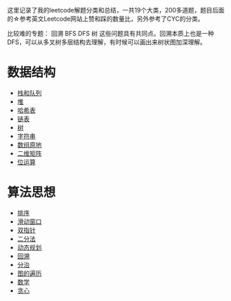 这里记录了我的leetcode解题分类和总结，一共19个大类，200多道题，题目后面的☆参考英文Leetcode网站上赞和踩的数量比，另外参考了CYC的分类。

比较难的专题： 回溯 BFS DFS 树 这些问题具有共同点。回溯本质上也是一种DFS，可以从多叉树多层结构去理解，有时候可以画出来树状图加深理解。
# 数据结构

- [栈和队列](./leetcode_content/栈和队列.md)
- [堆](./leetcode_content/堆.md)
- [哈希表](./leetcode_content/哈希表.md)
- [链表](./leetcode_content/链表.md)
- [树](./leetcode_content/树.md)
- [字符串](./leetcode_content/字符串.md)
- [数组原地](./leetcode_content/数组原地.md)
- [二维矩阵](./leetcode_content/二维矩阵.md)
- [位运算](./leetcode_content/位运算.md)


# 算法思想

- [排序](./leetcode_content/排序.md)
- [滑动窗口](./leetcode_content/滑动窗口.md)
- [双指针](./leetcode_content/双指针.md)
- [二分法](./leetcode_content/二分法.md)
- [动态规划](./leetcode_content/动态规划.md)
- [回溯](./leetcode_content/回溯.md)
- [分治](./leetcode_content/分治.md)
- [图的遍历](./leetcode_content/图的遍历.md)
- [数学](./leetcode_content/数学.md)
- [贪心](./leetcode_content/贪心.md)
